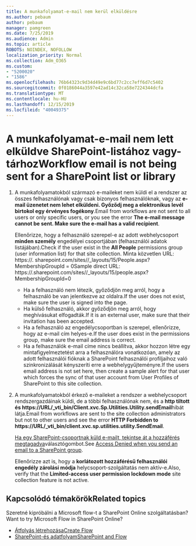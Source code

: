```yaml
---
title: A munkafolyamat-e-mail nem kerül elküldésre
ms.author: pebaum
author: pebaum
manager: pamgreen
ms.date: 7/25/2019
ms.audience: Admin
ms.topic: article
ROBOTS: NOINDEX, NOFOLLOW
localization_priority: Normal
ms.collection: Adm_O365
ms.custom:
- "5200020"
- "1586"
ms.openlocfilehash: 76b64323c9d34d49e9c6bd77c2cc7eff6d7c5402
ms.sourcegitcommit: 0f0186044a3597e42ad14c32ca58e7224344dcfa
ms.translationtype: MT
ms.contentlocale: hu-HU
ms.lasthandoff: 12/15/2019
ms.locfileid: "40049375"
---
```

# <a name="workflow-email-is-not-being-sent-for-a-sharepoint-list-or-library"></a><span data-ttu-id="20c40-102">A munkafolyamat-e-mail nem lett elküldve SharePoint-listához vagy-tárhoz</span><span class="sxs-lookup"><span data-stu-id="20c40-102">Workflow email is not being sent for a SharePoint list or library</span></span>

1. <span data-ttu-id="20c40-103">A munkafolyamatokból származó e-maileket nem küldi el a rendszer az összes felhasználónak vagy csak bizonyos felhasználóknak, vagy az **e-mail üzenetet nem lehet elküldeni. Győződj meg a elektronikus levél birtokol egy érvényes fogékony**.</span><span class="sxs-lookup"><span data-stu-id="20c40-103">Email from workflows are not sent to all users or only specific users, or you see the error **The e-mail message cannot be sent. Make sure the e-mail has a valid recipient**.</span></span>

    <span data-ttu-id="20c40-104">Ellenőrizze, hogy a felhasználó szerepel-e az adott webhelycsoport **minden személy** engedélyei csoportjában (felhasználói adatok listájában).</span><span class="sxs-lookup"><span data-stu-id="20c40-104">Check if the user exist in the **All People** permissions group (user information list) for that site collection.</span></span>  <span data-ttu-id="20c40-105">Minta közvetlen URL: https://<tenant>. sharepoint.com/sites/<sitename>/_layouts/15/People.aspx? MembershipGroupId = 0</span><span class="sxs-lookup"><span data-stu-id="20c40-105">Sample direct URL: https://<tenant>.sharepoint.com/sites/<sitename>/_layouts/15/people.aspx?MembershipGroupId=0</span></span>

    - <span data-ttu-id="20c40-106">Ha a felhasználó nem létezik, győződjön meg arról, hogy a felhasználó be van jelentkezve az oldalra.</span><span class="sxs-lookup"><span data-stu-id="20c40-106">If the user does not exist, make sure the user is signed into the page.</span></span> 
    - <span data-ttu-id="20c40-107">Ha külső felhasználó, akkor győződjön meg arról, hogy meghívásukat elfogadták.</span><span class="sxs-lookup"><span data-stu-id="20c40-107">If it is an external user, make sure that their invitation has been accepted.</span></span>
    - <span data-ttu-id="20c40-108">Ha a felhasználó az engedélycsoportban is szerepel, ellenőrizze, hogy az e-mail cím helyes-e.</span><span class="sxs-lookup"><span data-stu-id="20c40-108">If the user does exist in the permissions group, make sure the email address is correct.</span></span>
    - <span data-ttu-id="20c40-109">Ha a felhasználók e-mail címe nincs beállítva, akkor hozzon létre egy mintafigyelmeztetést arra a felhasználóra vonatkozóan, amely az adott felhasználói fióknak a SharePoint felhasználói profiljaihoz való szinkronizálását kényszeríti erre a webhelygyűjteményre.</span><span class="sxs-lookup"><span data-stu-id="20c40-109">If the users email address is not set here, then create a sample alert for that user which forces the sync of that user account from User Profiles of SharePoint to this site collection.</span></span>
 
2. <span data-ttu-id="20c40-110">A munkafolyamatokból érkező e-maileket a rendszer a webhelycsoport rendszergazdáinak küldi, de a többi felhasználónak nem, és a **http tiltott és <span>https:</span>//URL/_vti_bin/Client.xvc.Sp.Utilities.Utility.sendEmail**hibát látja.</span><span class="sxs-lookup"><span data-stu-id="20c40-110">Email from workflows are sent to the site collection administrators but not to other users and see the error **HTTP Forbidden to <span>https:</span>//URL/_vti_bin/client.xvc.sp.utilities.utility.SendEmail**.</span></span>
 

    <span data-ttu-id="20c40-111">[Ha egy SharePoint-csoportnak küld e-mailt, tekintse át a hozzáférés megtagadva](https://docs.microsoft.com/sharepoint/support/sharing-and-permissions/access-denied-when-send-an-email-to-groups)választógombot.</span><span class="sxs-lookup"><span data-stu-id="20c40-111">See [Access Denied when you send an email to a SharePoint group](https://docs.microsoft.com/sharepoint/support/sharing-and-permissions/access-denied-when-send-an-email-to-groups).</span></span>

    <span data-ttu-id="20c40-112">Ellenőrizze azt is, hogy a **korlátozott hozzáférésű felhasználói engedély zárolási módja** helycsoport-szolgáltatás nem aktív-e.</span><span class="sxs-lookup"><span data-stu-id="20c40-112">Also, verify that the **Limited-access user permission lockdown mode** site collection feature is not active.</span></span>


## <a name="related-topics"></a><span data-ttu-id="20c40-113">Kapcsolódó témakörök</span><span class="sxs-lookup"><span data-stu-id="20c40-113">Related topics</span></span>
<span data-ttu-id="20c40-114">Szeretné kipróbálni a Microsoft flow-t a SharePoint Online szolgáltatásban?</span><span class="sxs-lookup"><span data-stu-id="20c40-114">Want to try Microsoft Flow in SharePoint Online?</span></span>
- [<span data-ttu-id="20c40-115">Átfolyás létrehozása</span><span class="sxs-lookup"><span data-stu-id="20c40-115">Create Flow</span></span>](https://support.office.com/article/Create-a-flow-for-a-list-or-library-in-SharePoint-Online-or-OneDrive-for-Business-a9c3e03b-0654-46af-a254-20252e580d01) 
- [<span data-ttu-id="20c40-116">SharePoint-és adatfolyam</span><span class="sxs-lookup"><span data-stu-id="20c40-116">SharePoint and Flow</span></span>](https://flow.microsoft.com/blog/sharepoint-and-flow/) 


